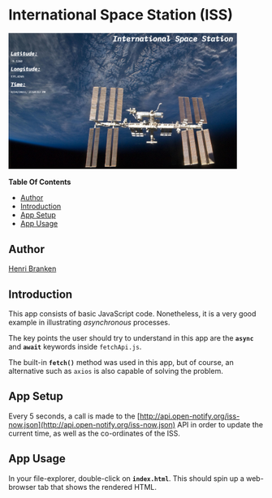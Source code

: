 # International Space Station (ISS)

<img src="./example.png" width=450px>

**Table Of Contents**

- [Author](#author)
- [Introduction](#introduction)
- [App Setup](#setup)
- [App Usage](#usage)

<a id="author"></a>

## Author

<a href="https://github.com/HenriBranken" target="_blank">Henri Branken</a>

<a id="introduction"></a>

## Introduction

This app consists of basic JavaScript code. Nonetheless, it is a very good example in illustrating _asynchronous_ processes.

The key points the user should try to understand in this app are the **`async`** and **`await`** keywords inside `fetchApi.js`.

The built-in **`fetch()`** method was used in this app, but of course, an alternative such as `axios` is also capable of solving the problem.

<a id="setup"></a>

## App Setup

Every 5 seconds, a call is made to the [http://api.open-notify.org/iss-now.json](http://api.open-notify.org/iss-now.json) API in order to update the current time, as well as the co-ordinates of the ISS.

<a id="usage"></a>

## App Usage

In your file-explorer, double-click on **`index.html`**. This should spin up a web-browser tab that shows the rendered HTML.
